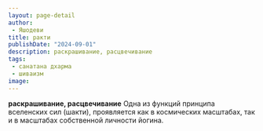 ```yaml
---
layout: page-detail
author:
 - Яшодеви
title: ракти
publishDate: "2024-09-01"
description: раскрашивание, расцвечивание
tags:
 - санатана дхарма
 - шиваизм
image: 
---
```


__раскрашивание, расцвечивание__
Одна из функций принципа вселенских сил (шакти), проявляется как в космических масштабах, так и в масштабах собственной личности йогина.

